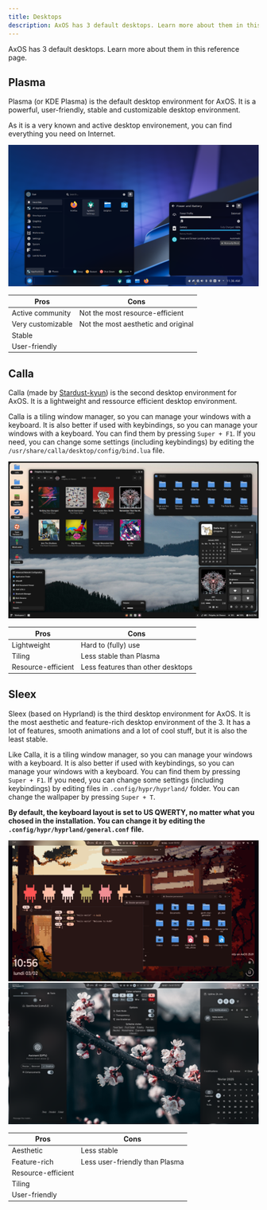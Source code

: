 ```yaml
---
title: Desktops
description: AxOS has 3 default desktops. Learn more about them in this reference page.
---
```


AxOS has 3 default desktops. Learn more about them in this reference page.

## Plasma

Plasma (or KDE Plasma) is the default desktop environment for AxOS. It is a powerful, user-friendly, stable and customizable desktop environment.

As it is a very known and active desktop environement, you can find everything you need on Internet.

![Plasma](../../../assets/desktops/plasma1.png)

| Pros               | Cons                                |
| ------------------ | ----------------------------------- |
| Active community   | Not the most resource-efficient     |
| Very customizable  | Not the most aesthetic and original |
| Stable             |                                     |
| User-friendly      |                                     |

## Calla

Calla (made by [Stardust-kyun](https://github.com/Stardust-kyun)) is the second desktop environment for AxOS. It is a lightweight and ressource efficient desktop environment. 

Calla is a tiling window manager, so you can manage your windows with a keyboard. It is also better if used with keybindings, so you can manage your windows with a keyboard. You can find them by pressing `Super + F1`. If you need, you can change some settings (including keybindings) by editing the `/usr/share/calla/desktop/config/bind.lua` file.

![Calla](../../../assets/desktops/calla.png)  

| Pros               | Cons                                |
| ------------------ | ----------------------------------- |
| Lightweight        | Hard to (fully) use                 |
| Tiling             | Less stable than Plasma             |
| Resource-efficient | Less features than other desktops   |

## Sleex

Sleex (based on Hyprland) is the third desktop environment for AxOS. It is the most aesthetic and feature-rich desktop environment of the 3. It has a lot of features, smooth animations and a lot of cool stuff, but it is also the least stable.

Like Calla, it is a tiling window manager, so you can manage your windows with a keyboard. It is also better if used with keybindings, so you can manage your windows with a keyboard. You can find them by pressing `Super + F1`. If you need, you can change some settings (including keybindings) by editing files in  `.config/hypr/hyprland/` folder. You can change the wallpaper by pressing `Super + T`.

**By default, the keyboard layout is set to US QWERTY, no matter what you chosed in the installation. You can change it by editing the `.config/hypr/hyprland/general.conf` file.**

![Sleex](../../../assets/desktops/hypr1.png)
![Sleex](../../../assets/desktops/hypr2.png)

| Pros               | Cons                                |
| ------------------ | ----------------------------------- |
| Aesthetic          | Less stable                         |
| Feature-rich       | Less user-friendly than Plasma      |
| Resource-efficient |                                     |
| Tiling             |                                     |
| User-friendly      |                                     |
